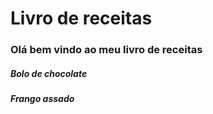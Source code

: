 # Livro de receitas
### Olá bem vindo ao meu livro de receitas
##### Bolo de chocolate
##### Frango assado
